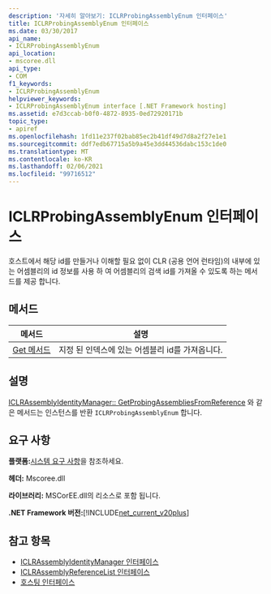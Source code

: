 ```yaml
---
description: '자세히 알아보기: ICLRProbingAssemblyEnum 인터페이스'
title: ICLRProbingAssemblyEnum 인터페이스
ms.date: 03/30/2017
api_name:
- ICLRProbingAssemblyEnum
api_location:
- mscoree.dll
api_type:
- COM
f1_keywords:
- ICLRProbingAssemblyEnum
helpviewer_keywords:
- ICLRProbingAssemblyEnum interface [.NET Framework hosting]
ms.assetid: e7d3ccab-b0f0-4872-8935-0ed72920171b
topic_type:
- apiref
ms.openlocfilehash: 1fd11e237f02bab85ec2b41df49d7d8a2f27e1e1
ms.sourcegitcommit: ddf7edb67715a5b9a45e3dd44536dabc153c1de0
ms.translationtype: MT
ms.contentlocale: ko-KR
ms.lasthandoff: 02/06/2021
ms.locfileid: "99716512"
---
```

# <a name="iclrprobingassemblyenum-interface"></a>ICLRProbingAssemblyEnum 인터페이스

호스트에서 해당 id를 만들거나 이해할 필요 없이 CLR (공용 언어 런타임)의 내부에 있는 어셈블리의 id 정보를 사용 하 여 어셈블리의 검색 id를 가져올 수 있도록 하는 메서드를 제공 합니다.  
  
## <a name="methods"></a>메서드  
  
|메서드|설명|  
|------------|-----------------|  
|[Get 메서드](iclrprobingassemblyenum-get-method.md)|지정 된 인덱스에 있는 어셈블리 id를 가져옵니다.|  
  
## <a name="remarks"></a>설명  

 [ICLRAssemblyIdentityManager:: GetProbingAssembliesFromReference](iclrassemblyidentitymanager-getprobingassembliesfromreference-method.md) 와 같은 메서드는 인스턴스를 반환 `ICLRProbingAssemblyEnum` 합니다.  
  
## <a name="requirements"></a>요구 사항  

 **플랫폼:**[시스템 요구 사항](../../get-started/system-requirements.md)을 참조하세요.  
  
 **헤더:** Mscoree.dll  
  
 **라이브러리:** MSCorEE.dll의 리소스로 포함 됩니다.  
  
 **.NET Framework 버전:**[!INCLUDE[net_current_v20plus](../../../../includes/net-current-v20plus-md.md)]  
  
## <a name="see-also"></a>참고 항목

- [ICLRAssemblyIdentityManager 인터페이스](iclrassemblyidentitymanager-interface.md)
- [ICLRAssemblyReferenceList 인터페이스](iclrassemblyreferencelist-interface.md)
- [호스팅 인터페이스](hosting-interfaces.md)
